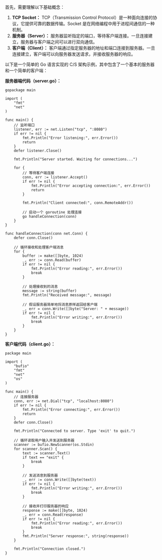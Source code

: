 首先，需要理解以下基础概念：

1. **TCP Socket：** TCP（Transmission Control Protocol）是一种面向连接的协议，它提供可靠的数据传输。Socket 是在网络编程中用于进程间通信的一种机制。
2. **服务器（Server）：** 服务器监听指定的端口，等待客户端连接。一旦连接建立，服务器与客户端之间可以进行双向通信。
3. **客户端（Client）：** 客户端通过指定服务器的地址和端口连接到服务器。一旦连接建立，客户端可以向服务器发送请求，并接收服务器的响应。

以下是一个简单的 Go 语言实现的 C/S 架构示例，其中包含了一个基本的服务器和一个简单的客户端：

**服务器端代码（server.go）：**

```
gopackage main

import (
	"fmt"
	"net"
)

func main() {
	// 监听端口
	listener, err := net.Listen("tcp", ":8080")
	if err != nil {
		fmt.Println("Error listening:", err.Error())
		return
	}
	defer listener.Close()

	fmt.Println("Server started. Waiting for connections...")

	for {
		// 等待客户端连接
		conn, err := listener.Accept()
		if err != nil {
			fmt.Println("Error accepting connection:", err.Error())
			return
		}

		fmt.Println("Client connected:", conn.RemoteAddr())

		// 启动一个 goroutine 处理连接
		go handleConnection(conn)
	}
}

func handleConnection(conn net.Conn) {
	defer conn.Close()

	// 循环接收和处理客户端消息
	for {
		buffer := make([]byte, 1024)
		_, err := conn.Read(buffer)
		if err != nil {
			fmt.Println("Error reading:", err.Error())
			break
		}

		// 处理接收到的消息
		message := string(buffer)
		fmt.Println("Received message:", message)

		// 假设服务器简单地将消息原样返回给客户端
		_, err = conn.Write([]byte("Server: " + message))
		if err != nil {
			fmt.Println("Error writing:", err.Error())
			break
		}
	}
}
```

**客户端代码（client.go）：**

```
package main

import (
	"bufio"
	"fmt"
	"net"
	"os"
)

func main() {
	// 连接服务器
	conn, err := net.Dial("tcp", "localhost:8080")
	if err != nil {
		fmt.Println("Error connecting:", err.Error())
		return
	}
	defer conn.Close()

	fmt.Println("Connected to server. Type 'exit' to quit.")

	// 循环读取用户输入并发送到服务器
	scanner := bufio.NewScanner(os.Stdin)
	for scanner.Scan() {
		text := scanner.Text()
		if text == "exit" {
			break
		}

		// 发送消息到服务器
		_, err := conn.Write([]byte(text))
		if err != nil {
			fmt.Println("Error writing:", err.Error())
			break
		}

		// 接收并打印服务器的响应
		response := make([]byte, 1024)
		_, err = conn.Read(response)
		if err != nil {
			fmt.Println("Error reading:", err.Error())
			break
		}
		fmt.Println("Server response:", string(response))
	}

	fmt.Println("Connection closed.")
}
```